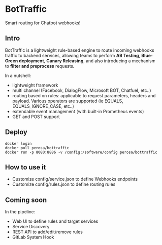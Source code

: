 # BotTraffic

Smart routing for Chatbot webhooks!

## Intro

BotTraffic is a lightweight rule-based engine to route incoming webhooks traffic to backend services, allowing teams to perform **AB Testing**, **Blue-Green deployment**, **Canary Releasing**, and 
also introducing a mechanism to **filter and preprocess** requests.

In a nutshell:
- lightweight framework 
- multi channel (Facebook, DialogFlow, Microsoft BOT, Chatfuel, etc..)
- routing based on rules: applicable to request parameters, headers and payload. Various operators are supported (ie EQUALS, EQUALS_IGNORE_CASE, etc..)
- extendable event management (with built-in Prometheus events)
- GET and POST support

## Deploy 

```
docker login
docker pull perosa/bottraffic
docker run -p 8080:8886 -v /config:/software/config perosa/bottraffic
```

## How to use it

* Customize config/service.json to define Webhooks endpoints
* Customize config/rules.json to define routing rules


## Coming soon

In the pipeline:
- Web UI to define rules and target services
- Service Discovery
- REST API to add/edit/remove rules
- GitLab System Hook


